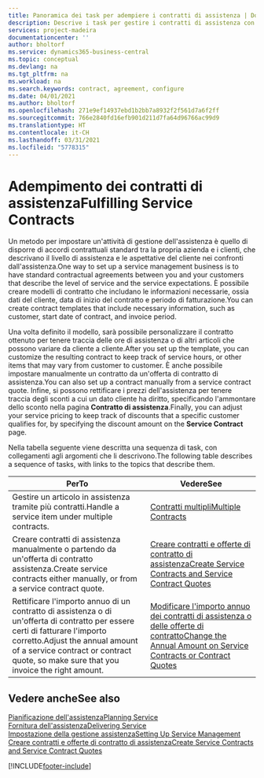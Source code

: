 ```yaml
---
title: Panoramica dei task per adempiere i contratti di assistenza | Documenti Microsoft
description: Descrive i task per gestire i contratti di assistenza con i clienti.
services: project-madeira
documentationcenter: ''
author: bholtorf
ms.service: dynamics365-business-central
ms.topic: conceptual
ms.devlang: na
ms.tgt_pltfrm: na
ms.workload: na
ms.search.keywords: contract, agreement, configure
ms.date: 04/01/2021
ms.author: bholtorf
ms.openlocfilehash: 271e9ef14937ebd1b2bb7a8932f2f561d7a6f2ff
ms.sourcegitcommit: 766e2840fd16efb901d211d7fa64d96766ac99d9
ms.translationtype: HT
ms.contentlocale: it-CH
ms.lasthandoff: 03/31/2021
ms.locfileid: "5778315"
---
```

# <a name="fulfilling-service-contracts"></a><span data-ttu-id="54b4c-103">Adempimento dei contratti di assistenza</span><span class="sxs-lookup"><span data-stu-id="54b4c-103">Fulfilling Service Contracts</span></span> 
<span data-ttu-id="54b4c-104">Un metodo per impostare un'attività di gestione dell'assistenza è quello di disporre di accordi contrattuali standard tra la propria azienda e i clienti, che descrivano il livello di assistenza e le aspettative del cliente nei confronti dall'assistenza.</span><span class="sxs-lookup"><span data-stu-id="54b4c-104">One way to set up a service management business is to have standard contractual agreements between you and your customers that describe the level of service and the service expectations.</span></span> <span data-ttu-id="54b4c-105">È possibile creare modelli di contratto che includano le informazioni necessarie, ossia dati del cliente, data di inizio del contratto e periodo di fatturazione.</span><span class="sxs-lookup"><span data-stu-id="54b4c-105">You can create contract templates that include necessary information, such as customer, start date of contract, and invoice period.</span></span>  
  
<span data-ttu-id="54b4c-106">Una volta definito il modello, sarà possibile personalizzare il contratto ottenuto per tenere traccia delle ore di assistenza o di altri articoli che possono variare da cliente a cliente.</span><span class="sxs-lookup"><span data-stu-id="54b4c-106">After you set up the template, you can customize the resulting contract to keep track of service hours, or other items that may vary from customer to customer.</span></span> <span data-ttu-id="54b4c-107">È anche possibile impostare manualmente un contratto da un'offerta di contratto di assistenza.</span><span class="sxs-lookup"><span data-stu-id="54b4c-107">You can also set up a contract manually from a service contract quote.</span></span> <span data-ttu-id="54b4c-108">Infine, si possono rettificare i prezzi dell'assistenza per tenere traccia degli sconti a cui un dato cliente ha diritto, specificando l'ammontare dello sconto nella pagina **Contratto di assistenza**.</span><span class="sxs-lookup"><span data-stu-id="54b4c-108">Finally, you can adjust your service pricing to keep track of discounts that a specific customer qualifies for, by specifying the discount amount on the **Service Contract** page.</span></span>  

<span data-ttu-id="54b4c-109">Nella tabella seguente viene descritta una sequenza di task, con collegamenti agli argomenti che li descrivono.</span><span class="sxs-lookup"><span data-stu-id="54b4c-109">The following table describes a sequence of tasks, with links to the topics that describe them.</span></span>   
  
|<span data-ttu-id="54b4c-110">**Per**</span><span class="sxs-lookup"><span data-stu-id="54b4c-110">**To**</span></span>|<span data-ttu-id="54b4c-111">**Vedere**</span><span class="sxs-lookup"><span data-stu-id="54b4c-111">**See**</span></span>|  
|------------|-------------|  
|<span data-ttu-id="54b4c-112">Gestire un articolo in assistenza tramite più contratti.</span><span class="sxs-lookup"><span data-stu-id="54b4c-112">Handle a service item under multiple contracts.</span></span> | [<span data-ttu-id="54b4c-113">Contratti multipli</span><span class="sxs-lookup"><span data-stu-id="54b4c-113">Multiple Contracts</span></span>](service-multiple-contracts.md)|  
|<span data-ttu-id="54b4c-114">Creare contratti di assistenza manualmente o partendo da un'offerta di contratto assistenza.</span><span class="sxs-lookup"><span data-stu-id="54b4c-114">Create service contracts either manually, or from a service contract quote.</span></span>| [<span data-ttu-id="54b4c-115">Creare contratti e offerte di contratto di assistenza</span><span class="sxs-lookup"><span data-stu-id="54b4c-115">Create Service Contracts and Service Contract Quotes</span></span>](service-how-to-create-service-contracts-and-service-contract-quotes.md)|
|<span data-ttu-id="54b4c-116">Rettificare l'importo annuo di un contratto di assistenza o di un'offerta di contratto per essere certi di fatturare l'importo corretto.</span><span class="sxs-lookup"><span data-stu-id="54b4c-116">Adjust the annual amount of a service contract or contract quote, so make sure that you invoice the right amount.</span></span>|[<span data-ttu-id="54b4c-117">Modificare l'importo annuo dei contratti di assistenza o delle offerte di contratto</span><span class="sxs-lookup"><span data-stu-id="54b4c-117">Change the Annual Amount on Service Contracts or Contract Quotes</span></span>](service-how-to-change-the-annual-amount-on-service-contracts-or-contract-quotes.md)|

## <a name="see-also"></a><span data-ttu-id="54b4c-118">Vedere anche</span><span class="sxs-lookup"><span data-stu-id="54b4c-118">See also</span></span>
[<span data-ttu-id="54b4c-119">Pianificazione dell'assistenza</span><span class="sxs-lookup"><span data-stu-id="54b4c-119">Planning Service</span></span>](service-plan-service.md)  
[<span data-ttu-id="54b4c-120">Fornitura dell'assistenza</span><span class="sxs-lookup"><span data-stu-id="54b4c-120">Delivering Service</span></span>](service-deliver-service.md)  
[<span data-ttu-id="54b4c-121">Impostazione della gestione assistenza</span><span class="sxs-lookup"><span data-stu-id="54b4c-121">Setting Up Service Management</span></span>](service-setup-service.md)  
[<span data-ttu-id="54b4c-122">Creare contratti e offerte di contratto di assistenza</span><span class="sxs-lookup"><span data-stu-id="54b4c-122">Create Service Contracts and Service Contract Quotes</span></span>](service-how-to-create-service-contracts-and-service-contract-quotes.md)  


[!INCLUDE[footer-include](includes/footer-banner.md)]